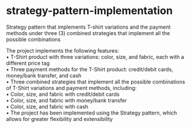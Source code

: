 # strategy-pattern-implementation

Strategy pattern that implements T-shirt variations and the payment methods under three (3) combined strategies that implement all the possible combinations<br>

The project implements the following features:<br>
•	T-Shirt product with three variations: color, size, and fabric, each with a different price tag<br>
•	Three payment methods for the T-Shirt product: credit/debit cards, money/bank transfer, and cash<br>
•	Three combined strategies that implement all the possible combinations of T-Shirt variations and payment methods, including:<br>
•	Color, size, and fabric with credit/debit cards<br>
•	Color, size, and fabric with money/bank transfer<br>
•	Color, size, and fabric with cash<br>
•	The project has been implemented using the Strategy pattern, which allows for greater flexibility and extensibility
